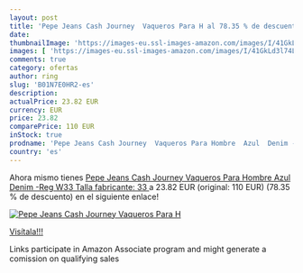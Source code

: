```yaml
---
layout: post
title: 'Pepe Jeans Cash Journey  Vaqueros Para H al 78.35 % de descuento'
date: 
thumbnailImage: 'https://images-eu.ssl-images-amazon.com/images/I/41GkLd3l74L._SL200_.jpg'
images: [ 'https://images-eu.ssl-images-amazon.com/images/I/41GkLd3l74L._SL200_.jpg' ]
comments: true
category: ofertas
author: ring
slug: 'B01N7E0HR2-es'
description:
actualPrice: 23.82 EUR
currency: EUR
price: 23.82
comparePrice: 110 EUR
inStock: true
prodname: 'Pepe Jeans Cash Journey  Vaqueros Para Hombre  Azul  Denim -Reg   W33  Talla fabricante: 33 '
country: 'es'
---
```


Ahora mismo tienes [Pepe Jeans Cash Journey  Vaqueros Para Hombre  Azul  Denim -Reg   W33  Talla fabricante: 33 ](https://www.amazon.es/dp/B01N7E0HR2/?tag=tolees-21) a 23.82 EUR (original: 110 EUR) (78.35 %  de descuento) en el siguiente enlace!

[![Pepe Jeans Cash Journey  Vaqueros Para H](https://images-eu.ssl-images-amazon.com/images/I/41GkLd3l74L._SL200_.jpg)](https://www.amazon.es/dp/B01N7E0HR2/?tag=tolees-21)

[Visítala!!!](https://www.amazon.es/dp/B01N7E0HR2/?tag=tolees-21)

Links participate in Amazon Associate program and might generate a comission on qualifying sales
